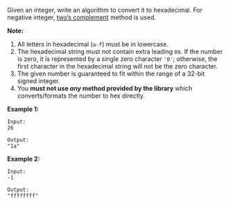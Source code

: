 Given an integer, write an algorithm to convert it to hexadecimal. For negative integer, [two’s complement][1] method is used.

**Note:**

 1. All letters in hexadecimal (`a-f`) must be in lowercase.
 2. The hexadecimal string must not contain extra leading `0`s. If the number is zero, it is represented by a single zero character `'0'`; otherwise, the first character in the hexadecimal string will not be the zero character.
 3. The given number is guaranteed to fit within the range of a 32-bit signed integer.
 4. You **must not use *any* method provided by the library** which converts/formats the number to hex directly.

**Example 1:**

```
Input:
26

Output:
"1a"
```

**Example 2:**

```
Input:
-1

Output:
"ffffffff"
```

[1]: https://en.wikipedia.org/wiki/Two%27s_complement

